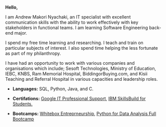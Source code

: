 **Hello,**

I am Andrew Makori Nyachaki, an IT specialist with excellent communication skills with
the ability to work effectively with key stakeholders in functional teams. I am
learning Software Engineering back-end major.

I spend my free time learning and researching. I teach and train on particular subjects of interest. I also spend time helping the less fortunate as part of my philanthropy.

I have had an opportunity to work with various companies and organisations which include;
Sesoft Technologies, Ministry of Education, IEBC, KNBS, Ram Memorial Hospital, BiddingorBuying.com, and Kisii Teaching and Referral Hospital in various capacities and leadership roles.

 * **Languages:** SQL, Python, Java, and C.

 * **Certifations:** [Google IT Professional Support](https://drive.google.com/file/d/1oTmx4UkAI4fjVEWQzAQTv1OGsXIBLZPX/view?usp=share_link), [IBM SkillsBuild for Students.](https://drive.google.com/file/d/1jduCrUFCMfbyVPufQQhFYNbdwREdZ8bY/view?usp=share_link)

 * **Bootcamps:** [Whitebox Entreprneurship](https://drive.google.com/file/d/1fLbGv_bJ3qelQhXsQh0wWcuPoEE3W7wx/view?usp=share_link), [Python for Data Analysis Full Bootcamp](https://shorturl.at/lzE8c)

